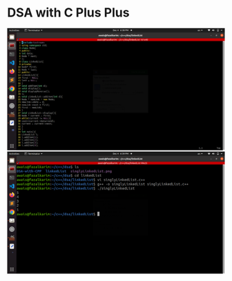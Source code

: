 # DSA with C Plus Plus
<img title="a title" alt="Alt text" src="code.png">
<img title="a title" alt="Alt text" src="singlyLInkedList.png">
